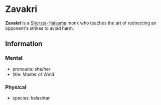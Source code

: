 # Zavakri

**Zavakri** is a [Shorsta-Halasma](../shorsta-halasma.md) monk who teaches the art of redirecting an opponent's strikes to avoid harm.

## Information

### Mental

- pronouns: she/her
- title: Master of Wind

### Physical

- species: kalashtar
